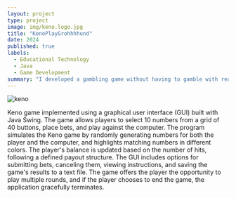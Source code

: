 ```yaml
---
layout: project
type: project
image: img/keno.logo.jpg
title: "KenoPlayGrohhhhund"
date: 2024
published: true
labels:
  - Educational Technology
  - Java
  - Game Development
summary: "I developed a gambling game without having to gamble with real money!"
---
```


![keno](https://github.com/user-attachments/assets/628b1243-1579-4135-b097-b30afdccc14f)


Keno game implemented using a graphical user interface (GUI) built with Java Swing. The game allows players to select 10 numbers from a grid of 40 buttons, place bets, and play against the computer. The program simulates the Keno game by randomly generating numbers for both the player and the computer, and highlights matching numbers in different colors. The player's balance is updated based on the number of hits, following a defined payout structure. The GUI includes options for submitting bets, canceling them, viewing instructions, and saving the game's results to a text file. The game offers the player the opportunity to play multiple rounds, and if the player chooses to end the game, the application gracefully terminates.

